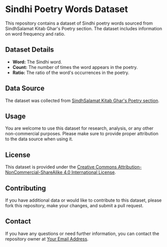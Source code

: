 # Sindhi Poetry Words Dataset

This repository contains a dataset of Sindhi poetry words sourced from SindhSalamat Kitab Ghar's Poetry section. The dataset includes information on word frequency and ratio.

## Dataset Details

- **Word:** The Sindhi word.
- **Count:** The number of times the word appears in the poetry.
- **Ratio:** The ratio of the word's occurrences in the poetry.

## Data Source

The dataset was collected from [SindhSalamat Kitab Ghar's Poetry section]([URL_HERE](https://books.sindhsalamat.com/category/4)).

## Usage

You are welcome to use this dataset for research, analysis, or any other non-commercial purposes. Please make sure to provide proper attribution to the data source when using it.

## License

This dataset is provided under the [Creative Commons Attribution-NonCommercial-ShareAlike 4.0 International License](LICENSE.txt). 

## Contributing

If you have additional data or would like to contribute to this dataset, please fork this repository, make your changes, and submit a pull request.

## Contact

If you have any questions or need further information, you can contact the repository owner at [Your Email Address](mailto:youremail@example.com).
